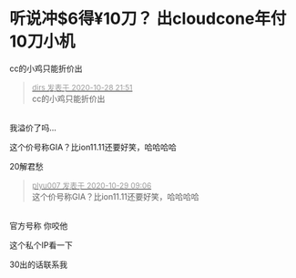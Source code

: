 # 听说冲$6得¥10刀？ 出cloudcone年付10刀小机


cc的小鸡只能折价出

<div class="quote"><blockquote><font size="2"><a href="https://www.hostloc.com/forum.php?mod=redirect&amp;goto=findpost&amp;pid=9366488&amp;ptid=757698" target="_blank"><font color="#999999">dirs 发表于 2020-10-28 21:51</font></a></font><br />
cc的小鸡只能折价出</blockquote></div><br />
我溢价了吗...

这个价号称GIA？比ion11.11还要好笑，哈哈哈哈

20解君愁

<div class="quote"><blockquote><font size="2"><a href="https://www.hostloc.com/forum.php?mod=redirect&amp;goto=findpost&amp;pid=9367523&amp;ptid=757698" target="_blank"><font color="#999999">plyu007 发表于 2020-10-29 09:06</font></a></font><br />
这个价号称GIA？比ion11.11还要好笑，哈哈哈哈</blockquote></div><br />
官方号称 你咬他

这个私个IP看一下

30出的话联系我
